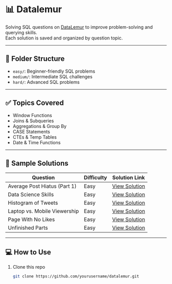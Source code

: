# 📊 Datalemur

Solving SQL questions on [DataLemur](https://datalemur.com/) to improve problem-solving and querying skills.  
Each solution is saved and organized by question topic.

---

## 📁 Folder Structure


- `easy/`: Beginner-friendly SQL problems  
- `medium/`: Intermediate SQL challenges  
- `hard/`: Advanced SQL problems

---

## ✅ Topics Covered

- Window Functions
- Joins & Subqueries
- Aggregations & Group By
- CASE Statements
- CTEs & Temp Tables
- Date & Time Functions

---

## 📝 Sample Solutions

| Question                      | Difficulty | Solution Link                                      |
|-------------------------------|------------|---------------------------------------------------|
| Average Post Hiatus (Part 1)  | Easy       | [View Solution](https://github.com/HenamSingla/datalemur/blob/main/easy/Average%20Post%20Hiatus%20(Part%201)) |
| Data Science Skills           | Easy       | [View Solution](https://github.com/HenamSingla/datalemur/blob/main/medium/Data%20Science%20Skills) |
| Histogram of Tweets           | Easy       | [View Solution](https://github.com/HenamSingla/datalemur/blob/main/easy/Histogram%20of%20Tweets) |
| Laptop vs. Mobile Viewership  | Easy       | [View Solution](https://github.com/HenamSingla/datalemur/blob/main/easy/Laptop%20vs.%20Mobile%20Viewership) |
| Page With No Likes            | Easy       | [View Solution](https://github.com/HenamSingla/datalemur/blob/main/easy/Page%20With%20No%20Likes) |
| Unfinished Parts              | Easy       | [View Solution](https://github.com/HenamSingla/datalemur/blob/main/medium/Unfinished%20Parts) |

---

## 💻 How to Use

1. Clone this repo  
   ```bash
   git clone https://github.com/yourusername/datalemur.git
